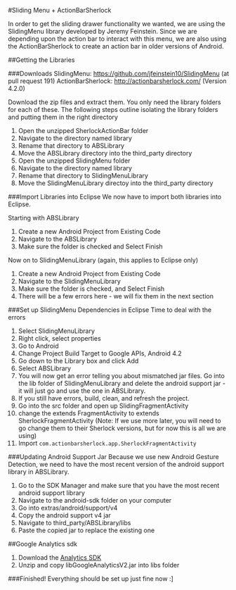 #Sliding Menu + ActionBarSherlock

In order to get the sliding drawer functionality we wanted, we are using the SlidingMenu library developed by Jeremy Feinstein. Since we are depending upon the action bar to interact with this menu, we are also using the ActionBarSherlock to create an action bar in older versions of Android.

##Getting the Libraries

###Downloads
SlidingMenu: https://github.com/jfeinstein10/SlidingMenu (at pull request 191)
ActionBarSherlock: http://actionbarsherlock.com/ (Version 4.2.0)

Download the zip files and extract them. You only need the library folders for each of these. The following steps outline isolating the library folders and putting them in the right directory

1. Open the unzipped SherlockActionBar folder
2. Navigate to the directory named library
3. Rename that directory to ABSLibrary
4. Move the ABSLibrary directory into the third_party directory
5. Open the unzipped SlidingMenu folder
6. Navigate to the directory named library
7. Rename that directory to SlidingMenuLibrary
8. Move the SlidingMenuLibrary directoy into the third_party directory

###Import Libraries into Eclipse
We now have to import both libraries into Eclipse.

Starting with ABSLibrary

1. Create a new Android Project from Existing Code
2. Navigate to the ABSLibrary
3. Make sure the folder is checked and Select Finish

Now on to SlidingMenuLibrary (again, this applies to Eclipse only)

1. Create a new Android Project from Existing Code
2. Navigate to the SlidingMenuLibrary
3. Make sure the folder is checked, and Select Finish
4. There will be a few errors here - we will fix them in the next section


###Set up SlidingMenu Dependencies in Eclipse
Time to deal with the errors

1. Select SlidingMenuLibrary
2. Right click, select properties
3. Go to Android
4. Change Project Build Target to Google APIs, Android 4.2
5. Go down to the Library box and click Add
6. Select ABSLibrary
7. You will now get an error telling you about mismatched jar files. Go into the lib folder of SlidingMenuLibrary and delete the android support jar -  it will just go and use the one in ABSLibrary.
8. If you still have errors, build, clean, and refresh the project.
9. Go into the src folder and open up SlidingFragmentActivity
10. change the extends FragmentActivity to extends SherlockFragmentActivity (Note: If we use more later, you will need to go change them to their Sherlock versions, but for now this is all we are using)
11. Import `com.actionbarsherlock.app.SherlockFragmentActivity`

###Updating Android Support Jar
Because we use new Android Gesture Detection, we need to have the most recent version of the android support library in ABSLibrary.

1. Go to the SDK Manager and make sure that you have the most recent android support library
2. Navigate to the android-sdk folder on your computer
3. Go into extras/android/support/v4
4. Copy the android support v4 jar
5. Navigate to third_party/ABSLibrary/libs
6. Paste the copied jar to replace the existing one

##Google Analytics sdk

1. Download the [Analytics SDK](https://developers.google.com/analytics/devguides/collection/android/resources)
2. Unzip and copy libGoogleAnalyticsV2.jar into libs folder

###Finished!
Everything should be set up just fine now :]
